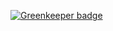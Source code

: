
[![Greenkeeper badge](https://badges.greenkeeper.io/donofriov/api-project.svg)](https://greenkeeper.io/)
